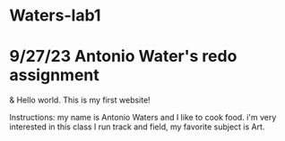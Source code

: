 # Waters-lab1
<html lang="en">
<head>
  <meta charset="UTF-8">
  <title>ITMD-361 Antonio's website Web Design</title>
</head>
<body>
  <h1>9/27/23 Antonio Water's redo assignment</h1>
  <p>&amp; Hello world. This is my first website!</p>
  <p>Instructions: my name is Antonio Waters and I like to cook food. i'm very interested in this class I run track and field, my favorite subject is Art. </p>
</body>
</html>
